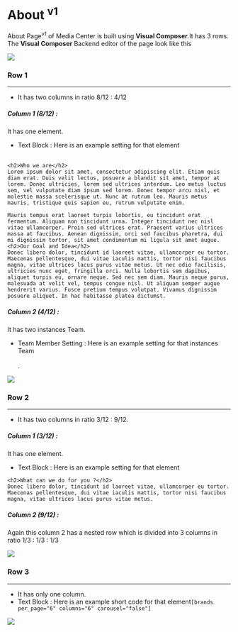 # About <sup>v1</sup>

About Page<sup>v1</sup> of Media Center is built using **Visual Composer**.It has 3 rows. The **Visual Composer** Backend editor of the page look like this

![](https://raw.githubusercontent.com/ibndawood/mcwpdoc/master/assets/images/aboutv1.png)

### Row 1
---
* It has two columns in ratio 8/12 : 4/12

##### Column 1 (8/12) :

It has one element.

* Text Block : Here is an example setting for that element
<br/><br/>

```
<h2>Who we are</h2>
Lorem ipsum dolor sit amet, consectetur adipiscing elit. Etiam quis diam erat. Duis velit lectus, posuere a blandit sit amet, tempor at lorem. Donec ultricies, lorem sed ultrices interdum. Leo metus luctus sem, vel vulputate diam ipsum sed lorem. Donec tempor arcu nisl, et molestie massa scelerisque ut. Nunc at rutrum leo. Mauris metus mauris, tristique quis sapien eu, rutrum vulputate enim.

Mauris tempus erat laoreet turpis lobortis, eu tincidunt erat fermentum. Aliquam non tincidunt urna. Integer tincidunt nec nisl vitae ullamcorper. Proin sed ultrices erat. Praesent varius ultrices massa at faucibus. Aenean dignissim, orci sed faucibus pharetra, dui mi dignissim tortor, sit amet condimentum mi ligula sit amet augue.
<h2>Our Goal and Idea</h2>
Donec libero dolor, tincidunt id laoreet vitae, ullamcorper eu tortor. Maecenas pellentesque, dui vitae iaculis mattis, tortor nisi faucibus magna, vitae ultrices lacus purus vitae metus. Ut nec odio facilisis, ultricies nunc eget, fringilla orci. Nulla lobortis sem dapibus, aliquet turpis eu, ornare neque. Sed nec sem diam. Mauris neque purus, malesuada at velit vel, tempus congue nisl. Ut aliquam semper augue hendrerit varius. Fusce pretium tempus volutpat. Vivamus dignissim posuere aliquet. In hac habitasse platea dictumst.

```
##### Column 2 (4/12) :

It has two instances Team.

* Team Member Setting : Here is an example setting for that instances Team
<br/><br/>
.

![](https://raw.githubusercontent.com/ibndawood/mcwpdoc/master/assets/images/about-teamMember-setting.png)

### Row 2
---
* It has two columns in ratio 3/12 : 9/12.

##### Column 1 (3/12) :

It has one element.

* Text Block : Here is an example setting for that element
```
<h2>What can we do for you ?</h2>
Donec libero dolor, tincidunt id laoreet vitae, ullamcorper eu tortor. Maecenas pellentesque, dui vitae iaculis mattis, tortor nisi faucibus magna, vitae ultrices lacus purus vitae metus.
```

##### Column 2 (9/12) :

Again this column 2 has a nested row which is divided into 3 columns in ratio 1/3 : 1/3 : 1/3

![](https://raw.githubusercontent.com/ibndawood/mcwpdoc/master/assets/images/aboutv1-serviceIcon-setting.png)

### Row 3
---

* It has only one column.
* Text Block : Here is an example short code for that element`[brands per_page="6" columns="6" carousel="false"]`

![](https://raw.githubusercontent.com/ibndawood/mcwpdoc/master/assets/images/aboutv1-r3-txtblocksetting.png)


